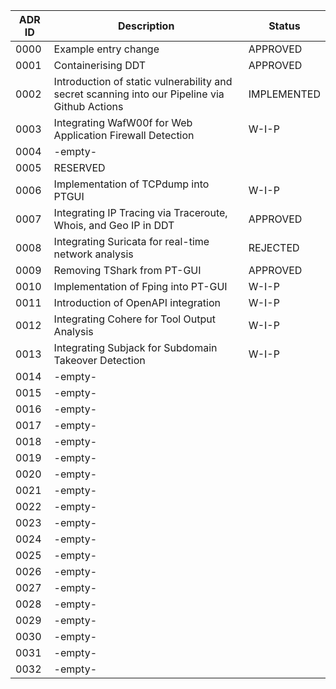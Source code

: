 | ADR ID | Description                                                                                   | Status      |
| ------ | --------------------------------------------------------------------------------------------- | ----------- |
| 0000   | Example entry change                                                                          | APPROVED    |
| 0001   | Containerising DDT                                                                            | APPROVED    |
| 0002   | Introduction of static vulnerability and secret scanning into our Pipeline via Github Actions | IMPLEMENTED |
| 0003   | Integrating WafW00f for Web Application Firewall Detection                                    | W-I-P       |
| 0004   | -empty-                                                                                       |             |
| 0005   | RESERVED                                                                                      |             |
| 0006   | Implementation of TCPdump into PTGUI                                                          | W-I-P       |
| 0007   | Integrating IP Tracing via Traceroute, Whois, and Geo IP in DDT                               | APPROVED    |
| 0008   | Integrating Suricata for real-time network analysis                                           | REJECTED    |
| 0009   | Removing TShark from PT-GUI                                                                   | APPROVED    |
| 0010   | Implementation of Fping into PT-GUI                                                           | W-I-P       |
| 0011   | Introduction of OpenAPI integration                                                           | W-I-P       |
| 0012   | Integrating Cohere for Tool Output Analysis                                                   | W-I-P       |
| 0013   | Integrating Subjack for Subdomain Takeover Detection                                          | W-I-P       |
| 0014   | -empty-                                                                                       |             |
| 0015   | -empty-                                                                                       |             |
| 0016   | -empty-                                                                                       |             |
| 0017   | -empty-                                                                                       |             |
| 0018   | -empty-                                                                                       |             |
| 0019   | -empty-                                                                                       |             |
| 0020   | -empty-                                                                                       |             |
| 0021   | -empty-                                                                                       |             |
| 0022   | -empty-                                                                                       |             |
| 0023   | -empty-                                                                                       |             |
| 0024   | -empty-                                                                                       |             |
| 0025   | -empty-                                                                                       |             |
| 0026   | -empty-                                                                                       |             |
| 0027   | -empty-                                                                                       |             |
| 0028   | -empty-                                                                                       |             |
| 0029   | -empty-                                                                                       |             |
| 0030   | -empty-                                                                                       |             |
| 0031   | -empty-                                                                                       |             |
| 0032   | -empty-                                                                                       |             |
